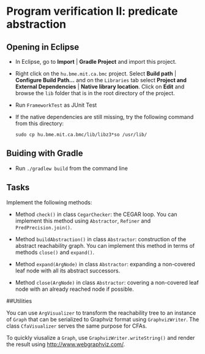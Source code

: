 # Program verification II: predicate abstraction

## Opening in Eclipse

- In Eclipse, go to **Import** | **Gradle Project** and import this project.
- Right click on the `hu.bme.mit.ca.bmc` project. Select **Build path** | **Configure Build Path...** and on the `Libraries` tab select **Project and External Dependencies** | **Native library location**. Click on **Edit** and browse the `lib` folder that is in the root directory of the project.
- Run `FrameworkTest` as JUnit Test
- If the native dependencies are still missing, try the following command from this directory:

    ```
    sudo cp hu.bme.mit.ca.bmc/lib/libz3*so /usr/lib/
    ```

## Buiding with Gradle

- Run `./gradlew build` from the command line

## Tasks

Implement the following methods:

- Method `check()` in class `CegarChecker`: the CEGAR loop. You can implement this method using `Abstractor`, `Refiner` and `PredPrecision.join()`.

- Method `buildAbstraction()` in class `Abstractor`: construction of the abstract reachability graph. You can implement this method in terms of methods `close()` and `expand()`.

- Method `expand(ArgNode)` in class `Abstractor`: expanding a non-covered leaf node with all its abstract successors.

- Method `close(ArgNode)` in class `Abstractor`: covering a non-covered leaf node with an already reached node if possible.

##Utilities

You can use `ArgVisualizer` to transform the reachability tree to an instance of `Graph` that can be serialized to Graphviz format using `GraphvizWriter`. The class `CfaVisualizer` serves the same purpose for CFAs.

To quickly viusalize a `Graph`, use `GraphvizWriter.writeString()` and render the result using http://www.webgraphviz.com/.
